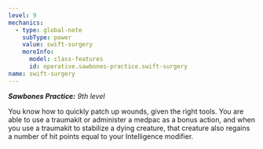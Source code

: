 ```yaml
---
level: 9
mechanics:
  - type: global-note
    subType: power
    value: swift-surgery
    moreInfo:
      model: class-features
      id: operative.sawbones-practice.swift-surgery
name: swift-surgery
---
```

_**Sawbones Practice:** 9th level_
You know how to quickly patch up wounds, given the right tools. You are able to use a traumakit or administer a medpac as a bonus action, and when you use a traumakit to stabilize a dying creature, that creature also regains a number of hit points equal to your Intelligence modifier.
